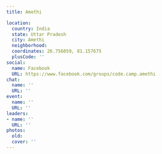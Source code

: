 ```yaml
---
title: Amethi

location:
  country: India
  state: Uttar Pradesh
  city: Amethi
  neighborhood: 
  coordinates: 26.756059, 81.157675
  plusCode: ''
social:
  name: Facebook
  URL: https://www.facebook.com/groups/code.camp.amethi
chat:
  name: ''
  URL: ''
event:
  name: ''
  URL: ''
leaders:
- name: ''
  URL: ''
photos:
  old: 
  cover: ''
---
```

